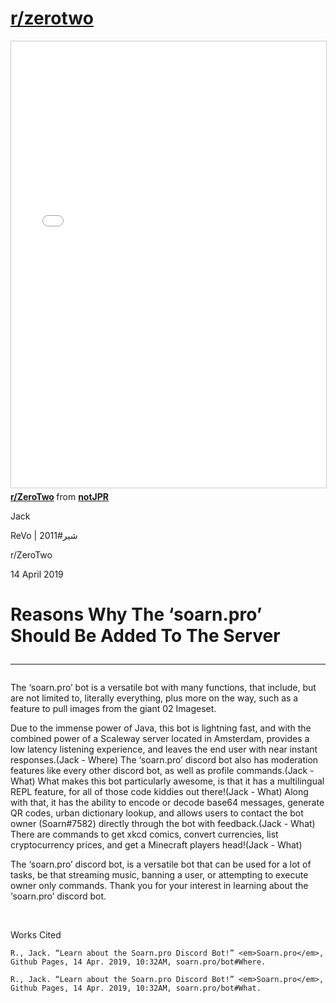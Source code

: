 # [r/zerotwo](https://reddit.com/r/zerotwo)

<html>
<iframe src="//www.slideshare.net/slideshow/embed_code/key/8BFycXmGyP5o6c" width="668" height="714" frameborder="0" marginwidth="0" marginheight="0" scrolling="no" style="border:1px solid #CCC; border-width:1px; margin-bottom:5px; max-width: 100%;" allowfullscreen> </iframe> <div style="margin-bottom:5px"> <strong> <a href="//www.slideshare.net/secret/8BFycXmGyP5o6c" title="r/ZeroTwo" target="_blank">r/ZeroTwo</a> </strong> from <strong><a href="//www.slideshare.net/notJPR" target="_blank">notJPR</a></strong> </div>
</html>

<html> 
   <body>
<p>
Jack
</p>
<p>
ReVo | شیر#2011
</p>
<p>
r/ZeroTwo
</p>
<p>
14 April 2019
</p>
<h1>Reasons Why The ‘soarn.pro’ Should Be Added To The Server
<hr></h1>


<p>
The ‘soarn.pro’ bot is a versatile bot with many functions, that include, but are not limited to, literally everything, plus more on the way, such as a feature to pull images from the giant 02 Imageset.  
</p>
<p>
Due to the immense power of Java, this bot is lightning fast, and with the combined power of a Scaleway server located in Amsterdam, provides a low latency listening experience, and leaves the end user with near instant responses.(Jack - Where)  The ‘soarn.pro’ discord bot also has moderation features like every other discord bot, as well as profile commands.(Jack - What)  What makes this bot particularly awesome, is that it has a multilingual REPL feature, for all of those code kiddies out there!(Jack - What)  Along with that, it has the ability to encode or decode base64 messages, generate QR codes, urban dictionary lookup, and allows users to contact the bot owner (Soarn#7582) directly through the bot with feedback.(Jack - What)  There are commands to get xkcd comics, convert currencies, list cryptocurrency prices, and get a Minecraft players head!(Jack - What)<br>

</p>
<p>
	The ‘soarn.pro’ discord bot, is a versatile bot that can be used for a lot of tasks, be that streaming music,  banning a user, or attempting to execute owner only commands.  Thank you for your interest in learning about the ‘soarn.pro’ discord bot.
</p>
<p>
<br>

</p>
<p>
Works Cited
</p>
<p>

    R., Jack. “Learn about the Soarn.pro Discord Bot!” <em>Soarn.pro</em>, Github Pages, 14 Apr. 2019, 10:32AM, soarn.pro/bot#Where.
</p>
<p>

    R., Jack. “Learn about the Soarn.pro Discord Bot!” <em>Soarn.pro</em>, Github Pages, 14 Apr. 2019, 10:32AM, soarn.pro/bot#What.
</p>
  </body>
</html>
